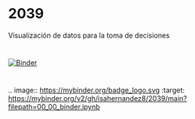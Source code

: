 # 2039
Visualización de datos para la toma de decisiones
#
[![Binder](https://mybinder.org/badge_logo.svg)](https://mybinder.org/v2/gh/isahernandez8/2039/main?filepath=00_00_binder.ipynb)
#
.. image:: https://mybinder.org/badge_logo.svg
 :target: https://mybinder.org/v2/gh/isahernandez8/2039/main?filepath=00_00_binder.ipynb
